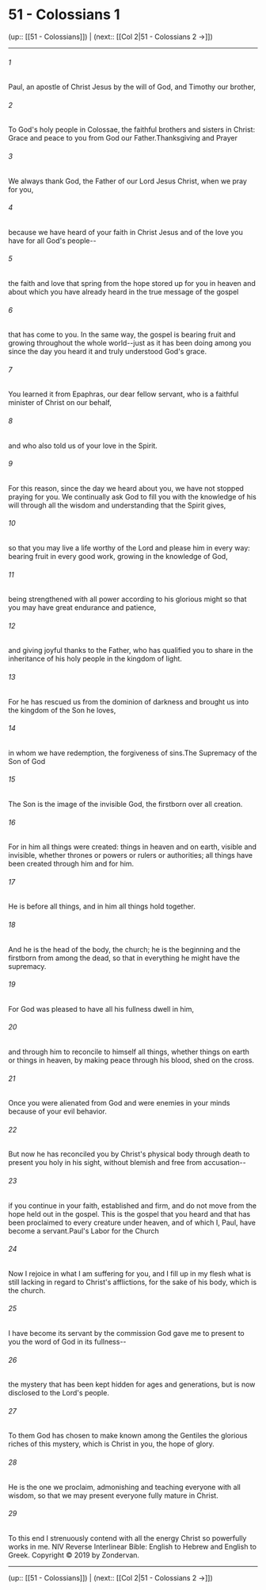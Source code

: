 # 51 - Colossians 1

(up:: [[51 - Colossians]]) | (next:: [[Col 2|51 - Colossians 2 →]])

***


###### 1 
Paul, an apostle of Christ Jesus by the will of God, and Timothy our brother, 

###### 2 
To God's holy people in Colossae, the faithful brothers and sisters in Christ: Grace and peace to you from God our Father.Thanksgiving and Prayer 

###### 3 
We always thank God, the Father of our Lord Jesus Christ, when we pray for you, 

###### 4 
because we have heard of your faith in Christ Jesus and of the love you have for all God's people-- 

###### 5 
the faith and love that spring from the hope stored up for you in heaven and about which you have already heard in the true message of the gospel 

###### 6 
that has come to you. In the same way, the gospel is bearing fruit and growing throughout the whole world--just as it has been doing among you since the day you heard it and truly understood God's grace. 

###### 7 
You learned it from Epaphras, our dear fellow servant, who is a faithful minister of Christ on our behalf, 

###### 8 
and who also told us of your love in the Spirit. 

###### 9 
For this reason, since the day we heard about you, we have not stopped praying for you. We continually ask God to fill you with the knowledge of his will through all the wisdom and understanding that the Spirit gives, 

###### 10 
so that you may live a life worthy of the Lord and please him in every way: bearing fruit in every good work, growing in the knowledge of God, 

###### 11 
being strengthened with all power according to his glorious might so that you may have great endurance and patience, 

###### 12 
and giving joyful thanks to the Father, who has qualified you to share in the inheritance of his holy people in the kingdom of light. 

###### 13 
For he has rescued us from the dominion of darkness and brought us into the kingdom of the Son he loves, 

###### 14 
in whom we have redemption, the forgiveness of sins.The Supremacy of the Son of God 

###### 15 
The Son is the image of the invisible God, the firstborn over all creation. 

###### 16 
For in him all things were created: things in heaven and on earth, visible and invisible, whether thrones or powers or rulers or authorities; all things have been created through him and for him. 

###### 17 
He is before all things, and in him all things hold together. 

###### 18 
And he is the head of the body, the church; he is the beginning and the firstborn from among the dead, so that in everything he might have the supremacy. 

###### 19 
For God was pleased to have all his fullness dwell in him, 

###### 20 
and through him to reconcile to himself all things, whether things on earth or things in heaven, by making peace through his blood, shed on the cross. 

###### 21 
Once you were alienated from God and were enemies in your minds because of your evil behavior. 

###### 22 
But now he has reconciled you by Christ's physical body through death to present you holy in his sight, without blemish and free from accusation-- 

###### 23 
if you continue in your faith, established and firm, and do not move from the hope held out in the gospel. This is the gospel that you heard and that has been proclaimed to every creature under heaven, and of which I, Paul, have become a servant.Paul's Labor for the Church 

###### 24 
Now I rejoice in what I am suffering for you, and I fill up in my flesh what is still lacking in regard to Christ's afflictions, for the sake of his body, which is the church. 

###### 25 
I have become its servant by the commission God gave me to present to you the word of God in its fullness-- 

###### 26 
the mystery that has been kept hidden for ages and generations, but is now disclosed to the Lord's people. 

###### 27 
To them God has chosen to make known among the Gentiles the glorious riches of this mystery, which is Christ in you, the hope of glory. 

###### 28 
He is the one we proclaim, admonishing and teaching everyone with all wisdom, so that we may present everyone fully mature in Christ. 

###### 29 
To this end I strenuously contend with all the energy Christ so powerfully works in me. NIV Reverse Interlinear Bible: English to Hebrew and English to Greek. Copyright © 2019 by Zondervan.

***

(up:: [[51 - Colossians]]) | (next:: [[Col 2|51 - Colossians 2 →]])
